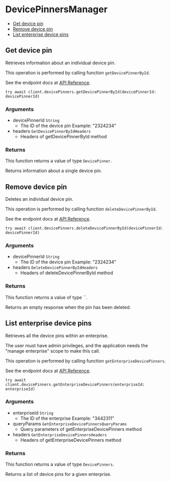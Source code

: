 # DevicePinnersManager


- [Get device pin](#get-device-pin)
- [Remove device pin](#remove-device-pin)
- [List enterprise device pins](#list-enterprise-device-pins)

## Get device pin

Retrieves information about an individual device pin.

This operation is performed by calling function `getDevicePinnerById`.

See the endpoint docs at
[API Reference](https://developer.box.com/reference/get-device-pinners-id/).

<!-- sample get_device_pinners_id -->
```
try await client.devicePinners.getDevicePinnerById(devicePinnerId: devicePinnerId)
```

### Arguments

- devicePinnerId `String`
  - The ID of the device pin Example: "2324234"
- headers `GetDevicePinnerByIdHeaders`
  - Headers of getDevicePinnerById method


### Returns

This function returns a value of type `DevicePinner`.

Returns information about a single device pin.


## Remove device pin

Deletes an individual device pin.

This operation is performed by calling function `deleteDevicePinnerById`.

See the endpoint docs at
[API Reference](https://developer.box.com/reference/delete-device-pinners-id/).

<!-- sample delete_device_pinners_id -->
```
try await client.devicePinners.deleteDevicePinnerById(devicePinnerId: devicePinnerId)
```

### Arguments

- devicePinnerId `String`
  - The ID of the device pin Example: "2324234"
- headers `DeleteDevicePinnerByIdHeaders`
  - Headers of deleteDevicePinnerById method


### Returns

This function returns a value of type ``.

Returns an empty response when the pin has been deleted.


## List enterprise device pins

Retrieves all the device pins within an enterprise.

The user must have admin privileges, and the application
needs the "manage enterprise" scope to make this call.

This operation is performed by calling function `getEnterpriseDevicePinners`.

See the endpoint docs at
[API Reference](https://developer.box.com/reference/get-enterprises-id-device-pinners/).

<!-- sample get_enterprises_id_device_pinners -->
```
try await client.devicePinners.getEnterpriseDevicePinners(enterpriseId: enterpriseId)
```

### Arguments

- enterpriseId `String`
  - The ID of the enterprise Example: "3442311"
- queryParams `GetEnterpriseDevicePinnersQueryParams`
  - Query parameters of getEnterpriseDevicePinners method
- headers `GetEnterpriseDevicePinnersHeaders`
  - Headers of getEnterpriseDevicePinners method


### Returns

This function returns a value of type `DevicePinners`.

Returns a list of device pins for a given enterprise.


